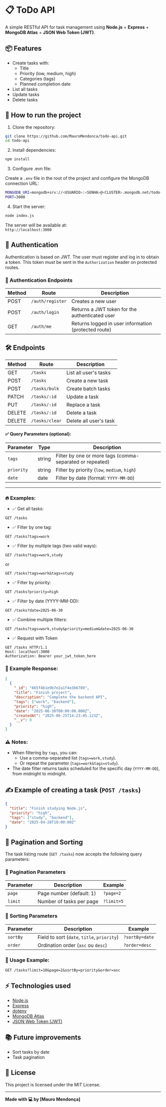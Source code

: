 
# 📋 ToDo API

A simple RESTful API for task management using **Node.js** + **Express** + **MongoDB Atlas** + **JSON Web Token (JWT)**.

## 📦 Features

- Create tasks with:
  - Title
  - Priority (low, medium, high)
  - Categories (tags)
  - Planned completion date
- List all tasks
- Update tasks
- Delete tasks

## 🚀 How to run the project

1. Clone the repository:

```bash
git clone https://github.com/MauroMendonca/todo-api.git
cd todo-api
```

2. Install dependencies:

```bash
npm install
```

3. Configure .evn file:

Create a `.env` file in the root of the project and configure the MongoDB connection URL:

```bash
MONGODB_URI=mongodb+srv://<USUARIO>:<SENHA>@<CLUSTER>.mongodb.net/todo-db?retryWrites=true&w=majority
PORT=3000
```


4. Start the server:

```bash
node index.js
```

The server will be available at:  
`http://localhost:3000`

## 🔐 Authentication

Authentication is based on JWT. The user must register and log in to obtain a token. This token must be sent in the `Authorization` header on protected routes.

### 🔐 Authentication Endpoints

| Method | Route            | Description |
|--------|------------------|-------------|
| POST    | `/auth/register`| Creates a new user |
| POST   | `/auth/login`    | Returns a JWT token for the authenticated user |
| GET    | `/auth/me`       | Returns logged in user information (protected route)|

## 🛠️ Endpoints

| Method | Route          | Description |
|--------|----------------|-------------|
| GET    | `/tasks`        | List all user's tasks |
| POST   | `/tasks`        | Create a new task |
| POST   | `/tasks/bulk`   | Create batch tasks |
| PATCH  | `/tasks/:id`    | Update a task |
| PUT    | `/tasks/:id`    | Replace a task |
| DELETE | `/tasks/:id`    | Delete a task |
| DELETE | `/tasks/clear`  | Delete all user's task |

#### ✅ Query Parameters (optional):
| Parameter | Type   | Description                                |
|------------|--------|--------------------------------------------|
| `tags`     | string | Filter by one or more tags (comma-separated or repeated) |
| `priority` | string | Filter by priority (`low`, `medium`, `high`) |
| `date`     | date   | Filter by date (format: `YYYY-MM-DD`)     |

---
### 🔥 Examples:

- ✅ Get all tasks:
```http
GET /tasks
```

- ✅ Filter by one tag:
```http
GET /tasks?tags=work
```

- ✅ Filter by multiple tags (two valid ways):
```http
GET /tasks?tags=work,study
```
or
```http
GET /tasks?tags=work&tags=study
```

- ✅ Filter by priority:
```http
GET /tasks?priority=high
```

- ✅ Filter by date (YYYY-MM-DD):
```http
GET /tasks?date=2025-06-30
```

- ✅ Combine multiple filters:
```http
GET /tasks?tags=work,study&priority=medium&date=2025-06-30
```

- ✅ Request with Token
```http
GET /tasks HTTP/1.1
Host: localhost:3000
Authorization: Bearer your_jwt_token_here
```

### 🔧 Example Response:
```json
[
  {
    "_id": "665f4b1e9b7e2a1f4e3b6789",
    "title": "Finish project",
    "description": "Complete the backend API",
    "tags": ["work", "backend"],
    "priority": "high",
    "date": "2025-06-30T00:00:00.000Z",
    "createdAt": "2025-06-25T14:23:45.123Z",
    "__v": 0
  }
]
```

### ⚠️ Notes:
- When filtering by `tags`, you can:
  - Use a comma-separated list (`tags=work,study`).
  - Or repeat the parameter (`tags=work&tags=study`).
- The date filter returns tasks scheduled for the specific day (`YYYY-MM-DD`), from midnight to midnight.


## ✍️  Example of creating a task (`POST /tasks`)

```json
{
  "title": "Finish studying Node.js",
  "priority": "high",
  "tags": ["study", "backend"],
  "date": "2025-04-28T18:00:00Z"
}
```

## 🔄 Pagination and Sorting

The task listing route (`GET /tasks`) now accepts the following query parameters:

### 🔹 Pagination Parameters
| Parameter | Description                      | Example         |
|-----------|----------------------------------|-----------------|
| `page`    | Page number (default: 1)         | `?page=2`       |
| `limit`   | Number of tasks per page         | `?limit=5`      |

### 🔹 Sorting Parameters
| Parameter | Description                                   | Example                   |
|-----------|-----------------------------------------------|---------------------------|
| `sortBy`  | Field to sort (`date`, `title`, `priority`)   | `?sortBy=date`            |
| `order`   | Ordination order (`asc` ou `desc`)            | `?order=desc`             |

### 🔹 Usage Example:

```http
GET /tasks?limit=10&page=2&sortBy=priority&order=asc
```

## ⚡ Technologies used

- [Node.js](https://nodejs.org/)
- [Express](https://expressjs.com/)
- [dotenv](https://npmjs.com/package/dotenv)
- [MongoDB Atlas](https://mongodb.com/)
- [JSON Web Token (JWT)](https://www.jwt.io/)

## 📚 Future improvements

- Sort tasks by date
- Task pagination

## 📝 License

This project is licensed under the MIT License.

---

**Made with 💻 by [Mauro Mendonça]**
